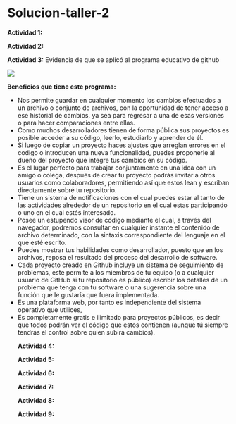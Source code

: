 # Solucion-taller-2
<html>
<title>
  <center>
    <b>Solución del Taller N°2</b>
  </center>
</title>
<p>
  <b>Actividad 1:</b>
</p>
<p>
  <b/>Actividad 2:</b>
</p>
<p>
  <b>Actividad 3:</b> Evidencia de que se aplicó al programa educativo de github
</p>
<p>
  <img src="imagenes/imagen.jpg"/>
</p>
<p>
  <b>Beneficios que tiene este programa:</b>
</p>
<ul>
  <li>Nos permite guardar en cualquier momento los cambios efectuados a un archivo o conjunto de archivos, con la oportunidad de tener         acceso a ese historial de cambios, ya sea para regresar a una de esas versiones o para hacer comparaciones entre ellas.
<li>Como muchos desarrolladores tienen de forma pública sus proyectos es posible acceder a su código, leerlo, estudiarlo y aprender de él.
<li>Si luego de copiar un proyecto haces ajustes que arreglan errores en el codigo o introducen una nueva funcionalidad, puedes proponerle al dueño del proyecto que integre tus cambios en su código.
<li>Es el lugar perfecto para trabajar conjuntamente en una idea con un amigo o colega, después de crear tu proyecto podrás invitar a otros usuarios como colaboradores, permitiendo así que estos lean y escriban directamente sobré tu repositorio.
<li>Tiene un sistema de notificaciones con el cual puedes estar al tanto de las actividades alrededor de un repositorio en el cual estas participando o uno en el cual estés interesado.
<li>Posee un estupendo visor de código mediante el cual, a través del navegador, podremos consultar en cualquier instante el contenido de archivo determinado, con la sintaxis correspondiente del lenguaje en el que esté escrito.
<li>Puedes mostrar tus habilidades como desarrollador, puesto que en los archivos, reposa el resultado del proceso del desarrollo de software. 
<li>Cada proyecto creado en Github incluye un sistema de seguimiento de problemas, este permite a los miembros de tu equipo (o a cualquier usuario de GitHub si tu repositorio es público) escribir los detalles de un problema que tenga con tu software o una sugerencia sobre una función que le gustaría que fuera implementada.
<li>Es una plataforma web, por tanto es independiente del sistema operativo que utilices, 
<li>Es completamente gratis e ilimitado para proyectos públicos, es decir que todos podrán ver el código que estos contienen (aunque tú siempre tendrás el control sobre quien subirá cambios).
<p>
  <b>Actividad 4:</b>
</p>
<p>
  <b>Actividad 5:</b>
</p>
<p>
  <b>Actividad 6:</b>
</p>
<p>
  <b>Actividad 7:</b>
</p>
<p>
  <b>Actividad 8:</b>
</p>
<p>
  <b>Actividad 9:</b>
</p>
</html>
